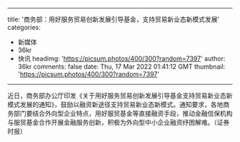 
---
title: '商务部：用好服务贸易创新发展引导基金，支持贸易新业态新模式发展'
categories: 
 - 新媒体
 - 36kr
 - 快讯
headimg: 'https://picsum.photos/400/300?random=7397'
author: 36kr
comments: false
date: Thu, 17 Mar 2022 01:41:12 GMT
thumbnail: 'https://picsum.photos/400/300?random=7397'
---

<div>   
近日，商务部办公厅印发《关于用好服务贸易创新发展引导基金支持贸易新业态新模式发展的通知》，鼓励以融资新途径支持贸易新业态新模式。通知要求，各地商务部门要结合外向型企业特点，用好服贸基金等直接融资手段，推动金融信保机构与服贸基金合作开展金融服务创新，积极为外向型中小企业融资纾困解难。（证券时报）  
</div>
            